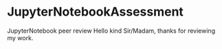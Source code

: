 # JupyterNotebookAssessment
JupyterNotebook peer review
Hello kind Sir/Madam, thanks for reviewing my work. 
